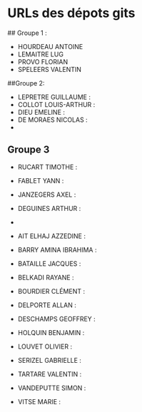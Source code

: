 # URLs des dépots gits

## Groupe 1 :
* HOURDEAU  ANTOINE 
* LEMAITRE  LUG 
* PROVO FLORIAN 
* SPELEERS  VALENTIN 

##Groupe 2:
* LEPRETRE  GUILLAUME : 
* COLLOT  LOUIS-ARTHUR : 
* DIEU  EMELINE : 
* DE MORAES NICOLAS :  
* 


## Groupe 3
* RUCART  TIMOTHE :
* FABLET  YANN : 
* JANZEGERS AXEL : 
* DEGUINES  ARTHUR :
* 



* AIT ELHAJ AZZEDINE : 
* BARRY AMINA IBRAHIMA : 
* BATAILLE  JACQUES : 
* BELKADI RAYANE : 
* BOURDIER  CLÉMENT : 
* DELPORTE  ALLAN : 
* DESCHAMPS GEOFFREY : 
* HOLQUIN BENJAMIN : 
* LOUVET  OLIVIER : 
* SERIZEL GABRIELLE : 
* TARTARE VALENTIN : 
* VANDEPUTTE  SIMON : 
* VITSE MARIE : 
